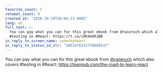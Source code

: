 ```yaml
---
favorite_count: 3
retweet_count: 0
created_at: "2018-10-19T20:04:23.000Z"
lang: en
full_text: >-
  You can pay what you can for this great ebook from @rwieruch which also covers
  #testing in #React: https://t.co/iRK4mXRJBR
in_reply_to_screen_name: coderbyheart
in_reply_to_status_id_str: "1053376331738689537"
---
```


You can pay what you can for this great ebook from
[@rwieruch](https://twitter.com/rwieruch) which also covers #testing in #React:
<https://leanpub.com/the-road-to-learn-react>
